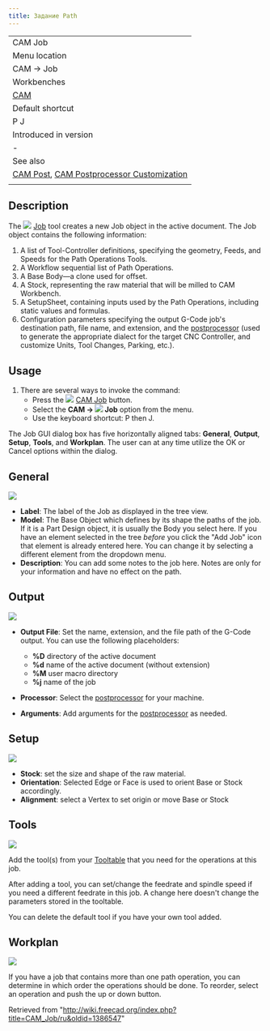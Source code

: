 ```yaml
---
title: Задание Path
---
```

|  |
| --- |
| CAM Job |
| Menu location |
| CAM → Job |
| Workbenches |
| [CAM](/CAM_Workbench "CAM Workbench") |
| Default shortcut |
| P J |
| Introduced in version |
| - |
| See also |
| [CAM Post](/CAM_Post "CAM Post"), [CAM Postprocessor Customization](/CAM_Postprocessor_Customization "CAM Postprocessor Customization") |
|  |

## Description

The ![](/images/CAM_Job.svg) [Job](/CAM_Job "CAM Job") tool creates a new Job object in the active document. The Job object contains the following information:

1. A list of Tool-Controller definitions, specifying the geometry, Feeds, and Speeds for the Path Operations Tools.
2. A Workflow sequential list of Path Operations.
3. A Base Body—a clone used for offset.
4. A Stock, representing the raw material that will be milled to CAM Workbench.
5. A SetupSheet, containing inputs used by the Path Operations, including static values and formulas.
6. Configuration parameters specifying the output G-Code job's destination path, file name, and extension, and the [postprocessor](/CAM_Post "CAM Post") (used to generate the appropriate dialect for the target CNC Controller, and customize Units, Tool Changes, Parking, etc.).

## Usage

1. There are several ways to invoke the command:
   * Press the ![](/images/CAM_Job.svg) [CAM Job](/CAM_Job "CAM Job") button.
   * Select the **CAM → ![](/images/CAM_Job.svg) Job** option from the menu.
   * Use the keyboard shortcut: P then J.

The Job GUI dialog box has five horizontally aligned tabs: **General**, **Output**, **Setup**, **Tools**, and **Workplan**. The user can at any time utilize the OK or Cancel options within the dialog.

## General

![](/images/Job_1.jpg)

* **Label**: The label of the Job as displayed in the tree view.
* **Model**: The Base Object which defines by its shape the paths of the job. If it is a Part Design object, it is usually the Body you select here. If you have an element selected in the tree *before* you click the "Add Job" icon that element is already entered here. You can change it by selecting a different element from the dropdown menu.
* **Description**: You can add some notes to the job here. Notes are only for your information and have no effect on the path.

## Output

![](/images/Job_2.jpg)

* **Output File**: Set the name, extension, and the file path of the G-Code output. You can use the following placeholders:
  + **%D** directory of the active document
  + **%d** name of the active document (without extension)
  + **%M** user macro directory
  + **%j** name of the job

* **Processor**: Select the [postprocessor](/CAM_Post "CAM Post") for your machine.
* **Arguments**: Add arguments for the [postprocessor](/CAM_Post "CAM Post") as needed.

## Setup

![](/images/Job_3.jpg)

* **Stock**: set the size and shape of the raw material.
* **Orientation**: Selected Edge or Face is used to orient Base or Stock accordingly.
* **Alignment**: select a Vertex to set origin or move Base or Stock

## Tools

![](/images/Job_4.jpg)

Add the tool(s) from your [Tooltable](/index.php?title=CAM_ToolLibraryEdit&action=edit&redlink=1 "CAM ToolLibraryEdit (page does not exist)") that you need for the operations at this job.

After adding a tool, you can set/change the feedrate and spindle speed if you need a different feedrate in this job.
A change here doesn't change the parameters stored in the tooltable.

You can delete the default tool if you have your own tool added.

## Workplan

![](/images/Job_5.jpg)

If you have a job that contains more than one path operation, you can determine in which order the operations should be done.
To reorder, select an operation and push the up or down button.

Retrieved from "<http://wiki.freecad.org/index.php?title=CAM_Job/ru&oldid=1386547>"